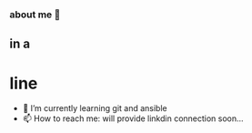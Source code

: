 ### about me 👋
## in a 
# line
- 🌱 I’m currently learning git and ansible
- 📫 How to reach me: will provide linkdin connection soon...

<!--
this line in between is grayed/hashed out
**sur1823/sur1823** is a ✨ _special_ ✨ repository because its `README.md` (this file) appears on your GitHub profile.
- 🔭 I’m currently working on ...
- 🤔 I’m looking for help with ...
- 👯 I’m looking to collaborate on 
- 💬 Ask me about ...
- ⚡ Fun fact: ...
-->
